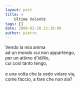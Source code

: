 ```yaml
---
layout: post
title: >
    Ultime Volontà
tags: []
date: 2009-02-28 22:18:00
author: pietro
---
```

Vendo la mia anima<br/>ad un mondo cui non appartengo,<br/>per un attimo d'idillio,<br/>cui così tanto tengo,<br/><br/>e una volta che la vedo volare via,<br/>come faccio, a fare che non sia?
